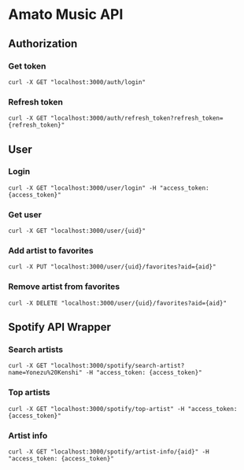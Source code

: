# Amato Music API

## Authorization
### Get token
```curl -X GET "localhost:3000/auth/login"```

### Refresh token
```curl -X GET "localhost:3000/auth/refresh_token?refresh_token={refresh_token}"```

## User
### Login
```curl -X GET "localhost:3000/user/login" -H "access_token: {access_token}"```

### Get user
```curl -X GET "localhost:3000/user/{uid}"```

### Add artist to favorites
```curl -X PUT "localhost:3000/user/{uid}/favorites?aid={aid}"```

### Remove artist from favorites
```curl -X DELETE "localhost:3000/user/{uid}/favorites?aid={aid}"```

## Spotify API Wrapper
### Search artists
```curl -X GET "localhost:3000/spotify/search-artist?name=Yonezu%20Kenshi" -H "access_token: {access_token}"```

### Top artists
```curl -X GET "localhost:3000/spotify/top-artist" -H "access_token: {access_token}"```

### Artist info
```curl -X GET "localhost:3000/spotify/artist-info/{aid}" -H "access_token: {access_token}"```
